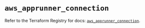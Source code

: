# `aws_apprunner_connection`

Refer to the Terraform Registry for docs: [`aws_apprunner_connection`](https://registry.terraform.io/providers/hashicorp/aws/5.53.0/docs/resources/apprunner_connection).
